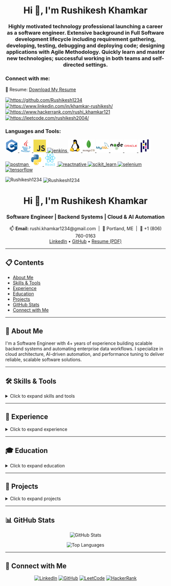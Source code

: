 <h1 align="center">Hi 👋, I'm Rushikesh Khamkar</h1>
<h3 align="center">Highly motivated technology professional launching a career as a software engineer. Extensive background in Full Software development lifecycle including requirement gathering, developing, testing, debugging and deploying code; designing applications with Agile Methodology. Quickly learn and master new technologies; successful working in both teams and self-directed settings.</h3>

<h3 align="left">Connect with me:</h3>
<p align="left">

<p align="left">📄 Resume: <a href="https://github.com/user-attachments/files/20969098/Rushikesh.Khamkar.Resume.pdf" target="_blank" rel="noopener noreferrer">Download My Resume</a></p>


<a href="https://github.com/Rushikesh1234" target="blank"><img align="center" src="https://raw.githubusercontent.com/rahuldkjain/github-profile-readme-generator/master/src/images/icons/Social/github.svg" alt="https://github.com/Rushikesh1234" height="30" width="40" /></a>
<a href="https://www.linkedin.com/in/khamkar-rushikesh/" target="blank"><img align="center" src="https://raw.githubusercontent.com/rahuldkjain/github-profile-readme-generator/master/src/images/icons/Social/linked-in-alt.svg" alt="https://www.linkedin.com/in/khamkar-rushikesh/" height="30" width="40" /></a>
<a href="https://www.hackerrank.com/rushi_khamkar121" target="blank"><img align="center" src="https://raw.githubusercontent.com/rahuldkjain/github-profile-readme-generator/master/src/images/icons/Social/hackerrank.svg" alt="https://www.hackerrank.com/rushi_khamkar121" height="30" width="40" /></a> 
<a href="https://leetcode.com/rushikesh2004/" target="blank"><img align="center" src="https://raw.githubusercontent.com/rahuldkjain/github-profile-readme-generator/master/src/images/icons/Social/leet-code.svg" alt="https://leetcode.com/rushikesh2004/" height="30" width="40" /></a>

</p>

<h3 align="left">Languages and Tools:</h3>
<p align="left"> <a href="https://www.w3schools.com/cpp/" target="_blank" rel="noreferrer"> <img src="https://raw.githubusercontent.com/devicons/devicon/master/icons/cplusplus/cplusplus-original.svg" alt="cplusplus" width="40" height="40"/> </a> <a href="https://www.java.com" target="_blank" rel="noreferrer"> <img src="https://raw.githubusercontent.com/devicons/devicon/master/icons/java/java-original.svg" alt="java" width="40" height="40"/> </a> <a href="https://developer.mozilla.org/en-US/docs/Web/JavaScript" target="_blank" rel="noreferrer"> <img src="https://raw.githubusercontent.com/devicons/devicon/master/icons/javascript/javascript-original.svg" alt="javascript" width="40" height="40"/> </a> <a href="https://www.jenkins.io" target="_blank" rel="noreferrer"> <img src="https://www.vectorlogo.zone/logos/jenkins/jenkins-icon.svg" alt="jenkins" width="40" height="40"/> </a> <a href="https://www.linux.org/" target="_blank" rel="noreferrer"> <img src="https://raw.githubusercontent.com/devicons/devicon/master/icons/linux/linux-original.svg" alt="linux" width="40" height="40"/> </a> <a href="https://www.mongodb.com/" target="_blank" rel="noreferrer"> <img src="https://raw.githubusercontent.com/devicons/devicon/master/icons/mongodb/mongodb-original-wordmark.svg" alt="mongodb" width="40" height="40"/> </a> <a href="https://www.mysql.com/" target="_blank" rel="noreferrer"> <img src="https://raw.githubusercontent.com/devicons/devicon/master/icons/mysql/mysql-original-wordmark.svg" alt="mysql" width="40" height="40"/> </a> <a href="https://nodejs.org" target="_blank" rel="noreferrer"> <img src="https://raw.githubusercontent.com/devicons/devicon/master/icons/nodejs/nodejs-original-wordmark.svg" alt="nodejs" width="40" height="40"/> </a> <a href="https://www.oracle.com/" target="_blank" rel="noreferrer"> <img src="https://raw.githubusercontent.com/devicons/devicon/master/icons/oracle/oracle-original.svg" alt="oracle" width="40" height="40"/> </a> <a href="https://pandas.pydata.org/" target="_blank" rel="noreferrer"> <img src="https://raw.githubusercontent.com/devicons/devicon/2ae2a900d2f041da66e950e4d48052658d850630/icons/pandas/pandas-original.svg" alt="pandas" width="40" height="40"/> </a> <a href="https://postman.com" target="_blank" rel="noreferrer"> <img src="https://www.vectorlogo.zone/logos/getpostman/getpostman-icon.svg" alt="postman" width="40" height="40"/> </a> <a href="https://www.python.org" target="_blank" rel="noreferrer"> <img src="https://raw.githubusercontent.com/devicons/devicon/master/icons/python/python-original.svg" alt="python" width="40" height="40"/> </a> <a href="https://reactjs.org/" target="_blank" rel="noreferrer"> <img src="https://raw.githubusercontent.com/devicons/devicon/master/icons/react/react-original-wordmark.svg" alt="react" width="40" height="40"/> </a> <a href="https://reactnative.dev/" target="_blank" rel="noreferrer"> <img src="https://reactnative.dev/img/header_logo.svg" alt="reactnative" width="40" height="40"/> </a> <a href="https://scikit-learn.org/" target="_blank" rel="noreferrer"> <img src="https://upload.wikimedia.org/wikipedia/commons/0/05/Scikit_learn_logo_small.svg" alt="scikit_learn" width="40" height="40"/> </a> <a href="https://www.selenium.dev" target="_blank" rel="noreferrer"> <img src="https://raw.githubusercontent.com/detain/svg-logos/780f25886640cef088af994181646db2f6b1a3f8/svg/selenium-logo.svg" alt="selenium" width="40" height="40"/> </a> <a href="https://www.tensorflow.org" target="_blank" rel="noreferrer"> <img src="https://www.vectorlogo.zone/logos/tensorflow/tensorflow-icon.svg" alt="tensorflow" width="40" height="40"/> </a> </p>

<p><img align="left" src="https://github-readme-stats.vercel.app/api/top-langs?username=Rushikesh1234&show_icons=true&locale=en&layout=compact" alt="Rushikesh1234" /></p>

<p>&nbsp;<img align="center" src="https://github-readme-stats.vercel.app/api?username=Rushikesh1234&show_icons=true&locale=en" alt="Rushikesh1234" /></p>








<h1 align="center">Hi 👋, I'm Rushikesh Khamkar</h1>
<h3 align="center">Software Engineer | Backend Systems | Cloud & AI Automation</h3>

<p align="center">
📫 <strong>Email:</strong> rushi.khamkar1234@gmail.com &nbsp;|&nbsp; 📍 Portland, ME &nbsp;|&nbsp; 📱 +1 (806) 760-0163  
<br>
<a href="https://www.linkedin.com/in/khamkar-rushikesh/" target="_blank">LinkedIn</a> •  
<a href="https://github.com/Rushikesh1234" target="_blank">GitHub</a> •  
<a href="https://github.com/user-attachments/files/20969098/Rushikesh.Khamkar.Resume.pdf" target="_blank">Resume (PDF)</a>
</p>

---

## 📋 Contents  
- [About Me](#-about-me)  
- [Skills & Tools](#-skills--tools)  
- [Experience](#-experience)  
- [Education](#-education)  
- [Projects](#-projects)  
- [GitHub Stats](#-github-stats)  
- [Connect with Me](#-connect-with-me)  

---

## 🧠 About Me <a id="about-me"></a>

I'm a Software Engineer with 4+ years of experience building scalable backend systems and automating enterprise data workflows. I specialize in cloud architecture, AI-driven automation, and performance tuning to deliver reliable, scalable software solutions.

---

## 🛠️ Skills & Tools <a id="skills--tools"></a>

<details>
<summary>Click to expand skills and tools</summary>

- **Languages:** Java, Python, PHP, C++, Apex, SQL, Bash, PowerShell  
- **Databases:** Oracle, MS-SQL (T-SQL), SOQL, Data Modeling & Optimization  
- **Cloud & Platforms:** AWS, Salesforce, Informatica, PeopleSoft  
- **Backend & Systems:** REST APIs, Microservices, Docker, Distributed Systems  
- **Observability:** Logging, Monitoring, Debugging, Fault Tolerance  
- **Tools:** VSCode, IntelliJ, Postman, GitHub  
- **Soft Skills:** Systems Thinking, Collaboration, Ownership, Root Cause Analysis

</details>

---

## 💼 Experience <a id="experience"></a>

<details>
<summary>Click to expand experience</summary>

### Application Developer  
**University of Maine System** – Portland, ME | Nov 2023 – Present  
- Architected distributed backend systems and optimized data pipelines.  
- Developed REST APIs integrating Oracle databases for scalable data services.  
- Automated ETL workflows with Informatica, reducing failure rates by 40%.  
- Integrated large language models to automate data processing.

### Software Developer  
**Texas Tech University** – Lubbock, TX | Sep 2021 – Oct 2023  
- Maintained backend ERP integrations and API logic across 150+ services.  
- Built scalable data flows syncing Salesforce, Oracle, and PeopleSoft.  
- Developed comprehensive testing suites for critical workflows.  
- Optimized SQL and SOQL queries, halving response times.

### Associate Software Engineer  
**Accenture** – Mumbai, India | Aug 2019 – Aug 2021  
- Developed Apex backend services for CRM with 38M+ users.  
- Built reusable Salesforce middleware APIs ensuring data integrity.  
- Automated backend processes, cutting latency and support tickets by 60%.  

</details>

---

## 🎓 Education <a id="education"></a>

<details>
<summary>Click to expand education</summary>

- **Master of Science in Computer Science**  
  Texas Tech University | 2021 – 2023  

- **Bachelor of Engineering in Computer Engineering**  
  Pune University, India | 2016 – 2019  

</details>

---

## 📂 Projects <a id="projects"></a>

<details>
<summary>Click to expand projects</summary>

### [ConsultIQ - Multi-Agent LLM System for Document Reasoning](https://github.com/Rushikesh1234/ConsultIQ-AI)  
AI assistant extracting insights from PDFs using OpenAI, LangChain, and vector search. Features multi-agent planning and execution with a Streamlit UI for interactive enterprise use.

---

### [LLM-Powered Oracle Database Assistant](https://github.com/Rushikesh1234/LLM-Powered-Oracle-Database-Assistant)  
Natural language to Oracle SQL query translator using local LLMs (Ollama), fine-tuned on enterprise schemas. Includes secure role-based access control and Streamlit frontend.

---

### [Cloud Storage System (Dropbox Clone) using AWS](https://github.com/Rushikesh1234/dropbox-backend)  
Scalable file storage backend on AWS (S3, RDS) with secure REST APIs, JWT authentication, and a Streamlit frontend for file management and prototyping.

</details>

---

## 📊 GitHub Stats <a id="github-stats"></a>

<p align="center">
  <img src="https://github-readme-stats.vercel.app/api?username=Rushikesh1234&show_icons=true&locale=en" alt="GitHub Stats" />
</p>

<p align="center">
  <img src="https://github-readme-stats.vercel.app/api/top-langs?username=Rushikesh1234&show_icons=true&locale=en&layout=compact" alt="Top Languages" />
</p>

---

## 🤝 Connect with Me <a id="connect-with-me"></a>

<p align="center">
  <a href="https://www.linkedin.com/in/khamkar-rushikesh/" target="_blank"><img src="https://img.shields.io/badge/LinkedIn-blue?logo=linkedin&style=for-the-badge" alt="LinkedIn" /></a>
  <a href="https://github.com/Rushikesh1234" target="_blank"><img src="https://img.shields.io/badge/GitHub-black?logo=github&style=for-the-badge" alt="GitHub" /></a>
  <a href="https://leetcode.com/rushikesh2004/" target="_blank"><img src="https://img.shields.io/badge/LeetCode-orange?logo=leetcode&style=for-the-badge" alt="LeetCode" /></a>
  <a href="https://www.hackerrank.com/rushi_khamkar121" target="_blank"><img src="https://img.shields.io/badge/HackerRank-2EC866?logo=hackerrank&style=for-the-badge" alt="HackerRank" /></a>
</p>
